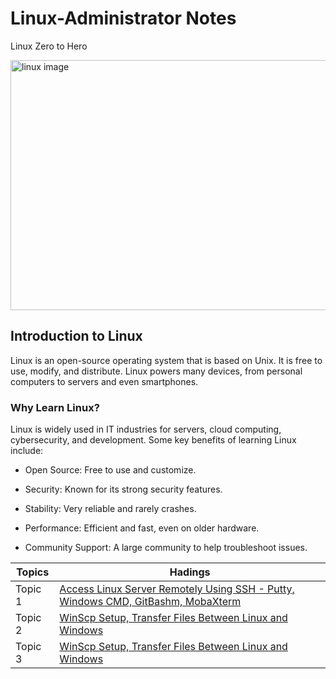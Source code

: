 # Linux-Administrator Notes
Linux Zero to Hero

<div>
  <img src="https://github.com/user-attachments/assets/e3c00888-844c-47a6-8184-f97dadc19a3a" alt="linux image" height=400 width=800>
</div>

## Introduction to Linux

Linux is an open-source operating system that is based on Unix. It is free to use, modify, and distribute. Linux powers many devices, from personal computers to servers and even smartphones.

### Why Learn Linux?

Linux is widely used in IT industries for servers, cloud computing, cybersecurity, and development. Some key benefits of learning Linux include:

+ Open Source: Free to use and customize.

+ Security: Known for its strong security features.

+ Stability: Very reliable and rarely crashes.

+ Performance: Efficient and fast, even on older hardware.

+ Community Support: A large community to help troubleshoot issues.


| Topics | Hadings |
|----------|----------|
| Topic 1    | [Access Linux Server Remotely Using SSH - Putty, Windows CMD, GitBashm, MobaXterm](https://github.com/CipherXAbhi/Linux-Tutorial/blob/fb926599796b0c6e7e8242ffc8d8590da9aea653/Access%20Linux%20Server%20Remotely%20Using%20SSH%20-%20Putty%20%7C%20Windows%20CMD%20%7C%20GitBash%20%7C%20MobaXterm/Access%20Linux%20Server.md)   |
| Topic 2    | [WinScp Setup, Transfer Files Between Linux and Windows](https://github.com/CipherXAbhi/Linux-Tutorial/blob/11c08fd2fa44cb48ad2a9f9c14e04a92428e6a16/WinScp%20Setup%20%7C%20Transfer%20Files%20Between%20Linux%20and%20Windows/File%20transfer.md)   |
| Topic 3    | [WinScp Setup, Transfer Files Between Linux and Windows](https://github.com/CipherXAbhi/Linux-Tutorial/blob/11c08fd2fa44cb48ad2a9f9c14e04a92428e6a16/WinScp%20Setup%20%7C%20Transfer%20Files%20Between%20Linux%20and%20Windows/File%20transfer.md)   |

